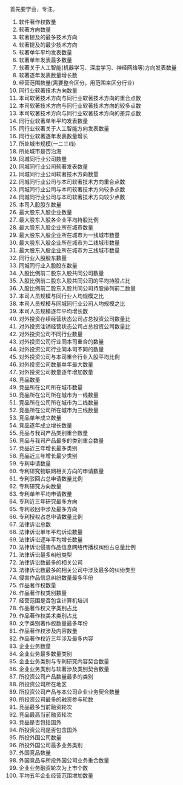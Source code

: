 首先要学会，专注。

1.	软件著作权数量
2.	软著方向数量
3.	软著提及的最多技术方向
4.	软著提及的最少技术方向
5.	软著单年平均发表数量
6.	软著单年发表最多数量
7.	软著关于人工智能(机器学习、深度学习、神经网络等)方向发表数量
8.	软著逐年发表数量增长数
9.	经营范围数量(需要整合区分，用范围来区分行业)
10.	同行业软著技术方向数量
11.	本司软著技术方向与同行业软著技术方向的重合点数
12.	本司软著技术方向与同行业软著技术方向的较多点数
13.	本司软著技术方向与同行业软著技术方向的差异点数
14.	同行业软著单年平均发表数量
15.	同行业软著关于人工智能方向发表数量
16.	同行业软著逐年发表数量增长
17.	所处城市规模(一二三线)
18.	所处城市是否沿海
19.	同城同行业公司数量
20.	同城同行业公司软著发表数量
21.	同城同行业公司软著技术方向数量
22.	同城同行业公司与本司软著技术方向重合点数
23.	同城同行业公司与本司软著技术方向较多点数
24.	同城同行业公司与本司软著技术方向较少点数
25.	本司入股股东数量
26.	最大股东入股企业数量
27.	最大股东入股各企业平均持股比例
28.	最大股东入股企业所在城市数量
29.	最大股东入股企业所在城市为一线城市数量
30.	最大股东入股企业所在城市为二线城市数量
31.	最大股东入股企业所在城市为三线城市数量
32.	同行业入股股东数量
33.	同城同行业入股股东数量
34.	入股比例前二股东入股共同公司数量
35.	入股比例前二股东入股共同公司的平均持股占比
36.	入股比例前二股东入股共同公司持股排列前二数量
37.	本司人员规模与同行业人均规模之比
38.	本司人员规模与同城同行业公司人均规模之比
39.	本司人员规模逐年平均增长数
40.	对外投资存续经营状态公司占总投资公司数量比
41.	对外投资注销经营状态公司占总投资公司数量比
42.	对外投资公司不同行业数量
43.	对外投资公司行业同本司重合的数量
44.	对外投资公司行业同本司不同的数量
45.	对外投资公司与本司重合行业入股平均比例
46.	对外投资公司数量单年最大数量
47.	对外投资公司数量逐年增加数量
48.	竞品数量
49.	竞品所在公司所在城市数量
50.	竞品所在公司所在城市为一线数量
51.	竞品所在公司所在城市为二线数量
52.	竞品所在公司所在城市为三线数量
53.	竞品单年成立数量
54.	竞品逐年成立增长数量
55.	竞品与我司产品类别重合数量
56.	竞品与我司产品最多的类别重合数量
57.	竞品近三年增长最多类别
58.	竞品近三年增长最少类别
59.	专利申请数量
60.	专利研究物联网相关方向的申请数量
61.	专利驳回占总申请数量比例
62.	专利研究方向数量
63.	专利单年平均申请数量
64.	专利近三年研究最多方向
65.	专利驳回中涉及最多方向
66.	专利授权占总申请数量比例
67.	法律诉讼总数
68.	法律诉讼单年平均诉讼数量
69.	法律诉讼逐年平均增长数量
70.	法律诉讼侵害作品信息网络传播权纠纷占总量比例
71.	法律诉讼最多纠纷类型
72.	法律诉讼数最多的相关公司
73.	法律诉讼数最多的相关公司中涉及最多的纠纷类型
74.	侵害作品信息纠纷数量最多年份
75.	作品著作权数量
76.	作品著作权类别数量
77.	经营范围是否包含计算机培训
78.	作品著作权文字类别占比
79.	作品著作权美术类别占比
80.	文字类别著作权数量最多年份
81.	作品著作权涉及内容数量
82.	作品著作权近三年涉及最多内容
83.	企业业务数量
84.	企业业务最多数量类别
85.	企业业务类别与专利研究内容契合数量
86.	企业业务类别与软著涉及类别契合数量
87.	所投资公司产品数量最多的类别
88.	所投资公司所在地区
89.	所投资公司产品与本公司企业业务契合数量
90.	所投资公司最多的融资参与轮数
91.	竞品最多当前融资轮次
92.	竞品最高当前融资轮次
93.	竞品是否包括国外
94.	所投资公司是否包含国外
95.	所投外国公司数量
96.	所投外国公司最多业务类别
97.	外国竞品数量
98.	外国竞品与所投外国公司业务重合数量
99.	企业业务融资轮次为上市个数
100.	平均五年企业经营范围增加数量